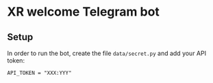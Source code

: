 # XR welcome Telegram bot

## Setup

In order to run the bot, create the file `data/secret.py` and add your API token:

```
API_TOKEN = "XXX:YYY"
```
